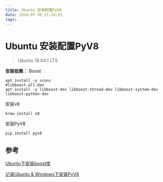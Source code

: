 ```yaml
---
title: Ubuntu 安装配置PyV8
date: 2018-07-30 11:24:21
tags:
---
```


# Ubuntu 安装配置PyV8

> Ubuntu 18.04.1 LTS

**安装依赖：** 
Boost

```shell
apt install -y scons
#libboost-all-dev
apt install -y libboost-dev libboost-thread-dev libboost-system-dev libboost-python-dev
```

安装v8

```shell
brew install v8
```

安装PyV8

```shell
pip install pyv8
```

## 参考

[Ubuntu下安装boost库](https://blog.csdn.net/zhangxiao93/article/details/51077933)

[记录Ubuntu & Windows下安装PyV8](http://shomy.top/2016/03/11/ubuntu-python-pyv8/)